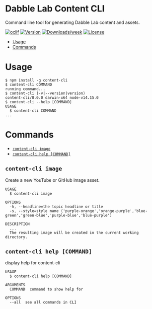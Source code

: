 Dabble Lab Content CLI
===========

Command line tool for generating Dabble Lab content and assets.

[![oclif](https://img.shields.io/badge/cli-oclif-brightgreen.svg)](https://oclif.io)
[![Version](https://img.shields.io/npm/v/content-cli.svg)](https://npmjs.org/package/content-cli)
[![Downloads/week](https://img.shields.io/npm/dw/content-cli.svg)](https://npmjs.org/package/content-cli)
[![License](https://img.shields.io/npm/l/content-cli.svg)](https://github.com/dabblelab/content-cli/blob/master/package.json)

<!-- toc -->
* [Usage](#usage)
* [Commands](#commands)
<!-- tocstop -->
# Usage
<!-- usage -->
```sh-session
$ npm install -g content-cli
$ content-cli COMMAND
running command...
$ content-cli (-v|--version|version)
content-cli/0.0.0 darwin-x64 node-v14.15.0
$ content-cli --help [COMMAND]
USAGE
  $ content-cli COMMAND
...
```
<!-- usagestop -->
# Commands
<!-- commands -->
* [`content-cli image`](#content-cli-image)
* [`content-cli help [COMMAND]`](#content-cli-help-command)

## `content-cli image`

Create a new YouTube or GitHub image asset.

```
USAGE
  $ content-cli image

OPTIONS
  -h, --headline=the topic headline or title
  -s, --style=style name ('purple-orange','orange-purple','blue-green','green-blue','purple-blue','blue-purple')

DESCRIPTION
  ...
  The resulting image will be created in the current working directory.
```

## `content-cli help [COMMAND]`

display help for content-cli

```
USAGE
  $ content-cli help [COMMAND]

ARGUMENTS
  COMMAND  command to show help for

OPTIONS
  --all  see all commands in CLI
```

<!-- commandsstop -->
